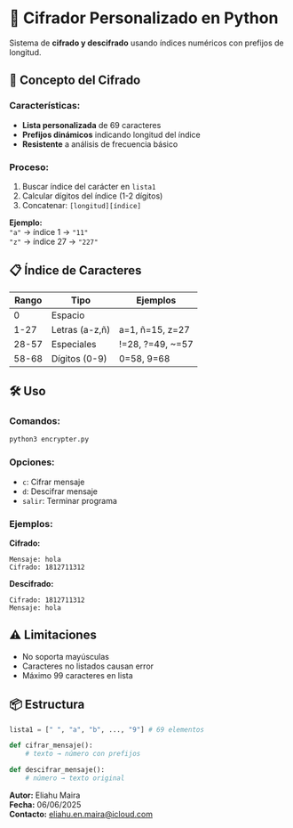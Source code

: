 # 🔐 Cifrador Personalizado en Python

Sistema de **cifrado y descifrado** usando índices numéricos con prefijos de longitud.

## 🧠 Concepto del Cifrado

### Características:
- **Lista personalizada** de 69 caracteres
- **Prefijos dinámicos** indicando longitud del índice
- **Resistente** a análisis de frecuencia básico

### Proceso:
1. Buscar índice del carácter en `lista1`
2. Calcular dígitos del índice (1-2 dígitos)
3. Concatenar: `[longitud][índice]`

**Ejemplo:**  
`"a"` → índice 1 → `"11"`  
`"z"` → índice 27 → `"227"`

## 📋 Índice de Caracteres

| Rango  | Tipo          | Ejemplos          |
|--------|---------------|-------------------|
| 0      | Espacio       | ` `               |
| 1-27   | Letras (a-z,ñ)| a=1, ñ=15, z=27   |
| 28-57  | Especiales    | !=28, ?=49, ~=57  |
| 58-68  | Dígitos (0-9) | 0=58, 9=68        |

## 🛠 Uso

### Comandos:
```bash
python3 encrypter.py
```

### Opciones:
- `c`: Cifrar mensaje
- `d`: Descifrar mensaje
- `salir`: Terminar programa

### Ejemplos:

**Cifrado:**
```
Mensaje: hola
Cifrado: 1812711312
```

**Descifrado:**
```
Cifrado: 1812711312
Mensaje: hola
```

## ⚠️ Limitaciones

- No soporta mayúsculas
- Caracteres no listados causan error
- Máximo 99 caracteres en lista

## 📦 Estructura

```python
lista1 = [" ", "a", "b", ..., "9"] # 69 elementos

def cifrar_mensaje():
    # texto → número con prefijos

def descifrar_mensaje():
    # número → texto original
```

**Autor:** Eliahu Maira  
**Fecha:** 06/06/2025  
**Contacto:** eliahu.en.maira@icloud.com